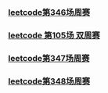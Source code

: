 ### [leetcode第346场周赛](./src/markdown/leetcode_346.md)

### [leetcode 第105场 双周赛](./src/markdown/leetcode_two_105.md)

### [leetcode第347场周赛](./src/markdown/leetcode_347.md)

### [leetcode第348场周赛](./src/markdown/leetcode_348.md)